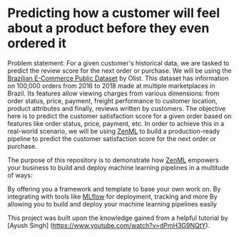 # Predicting how a customer will feel about a product before they even ordered it
Problem statement: For a given customer's historical data, we are tasked to predict the review score for the next order or purchase. We will be using the [Brazilian E-Commerce Public Dataset](https://www.kaggle.com/datasets/olistbr/brazilian-ecommerce) by Olist. This dataset has information on 100,000 orders from 2016 to 2018 made at multiple marketplaces in Brazil. Its features allow viewing charges from various dimensions: from order status, price, payment, freight performance to customer location, product attributes and finally, reviews written by customers. The objective here is to predict the customer satisfaction score for a given order based on features like order status, price, payment, etc. In order to achieve this in a real-world scenario, we will be using [ZenML](https://www.zenml.io/) to build a production-ready pipeline to predict the customer satisfaction score for the next order or purchase.

The purpose of this repository is to demonstrate how [ZenML](https://www.zenml.io/) empowers your business to build and deploy machine learning pipelines in a multitude of ways:

By offering you a framework and template to base your own work on.
By integrating with tools like [MLflow](https://mlflow.org/) for deployment, tracking and more
By allowing you to build and deploy your machine learning pipelines easily

This project was built upon the knowledge gained from a helpful tutorial by [Ayush Singh] (https://www.youtube.com/watch?v=dPmH3G9NQtY).

